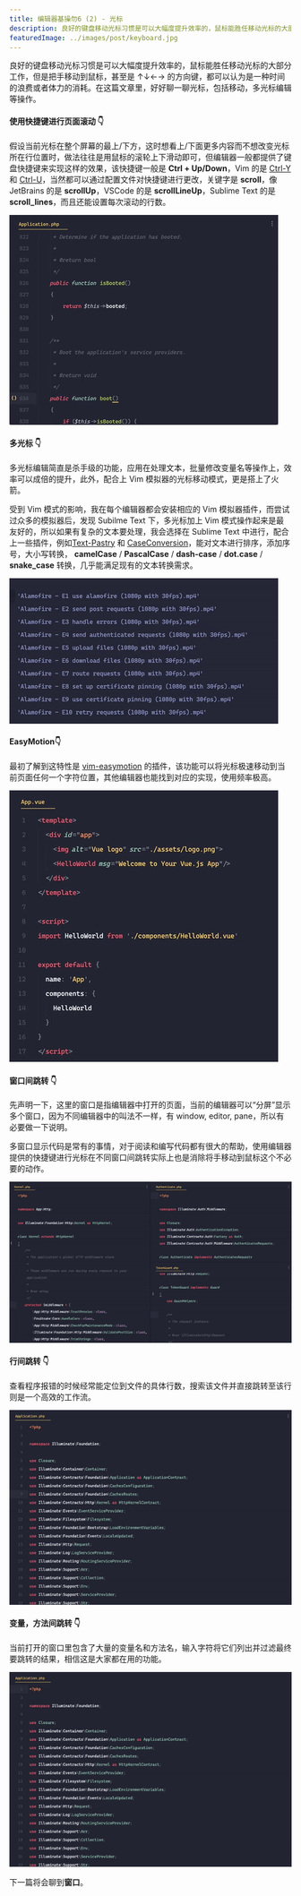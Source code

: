 ```yaml
---
title: 编辑器基操勿6 (2) - 光标
description: 良好的键盘移动光标习惯是可以大幅度提升效率的，鼠标能胜任移动光标的大部分工作，但是把手移动到鼠标，甚至是上下左右的方向键，都可以认为是一种时间的浪费或者体力的消耗
featuredImage: ../images/post/keyboard.jpg
---
```


良好的键盘移动光标习惯是可以大幅度提升效率的，鼠标能胜任移动光标的大部分工作，但是把手移动到鼠标，甚至是 ↑↓←→ 的方向键，都可以认为是一种时间的浪费或者体力的消耗。在这篇文章里，好好聊一聊光标，包括移动，多光标编辑等操作。

#### 使用快捷键进行页面滚动 👇

假设当前光标在整个屏幕的最上/下方，这时想看上/下面更多内容而不想改变光标所在行位置时，做法往往是用鼠标的滚轮上下滑动即可，但编辑器一般都提供了键盘快捷键来实现这样的效果，该快捷键一般是 **Ctrl + Up/Down**，Vim 的是 [Ctrl-Y](http://vimdoc.sourceforge.net/htmldoc/scroll.html#CTRL-Y) 和 [Ctrl-U](http://vimdoc.sourceforge.net/htmldoc/scroll.html#CTRL-U)，当然都可以通过配置文件对快捷键进行更改，关键字是 **scroll**，像 JetBrains 的是 **scrollUp**，VSCode 的是 **scrollLineUp**，Sublime Text 的是 **scroll_lines**，而且还能设置每次滚动的行数。

![Scroll](./images/scroll.gif)

#### 多光标 👇

多光标编辑简直是杀手级的功能，应用在处理文本，批量修改变量名等操作上，效率可以成倍的提升，此外，配合上 Vim 模拟器的光标移动模式，更是搭上了火箭。

受到 Vim 模式的影响，我在每个编辑器都会安装相应的 Vim 模拟器插件，而尝试过众多的模拟器后，发现 Subilme Text 下，多光标加上 Vim 模式操作起来是最友好的，所以如果有复杂的文本要处理，我会选择在 Sublime Text 中进行，配合上一些插件，例如[Text-Pastry](https://github.com/duydao/Text-Pastry) 和 [CaseConversion](https://github.com/jdavisclark/CaseConversion)，能对文本进行排序，添加序号，大小写转换， **camelCase** / **PascalCase** / **dash-case** / **dot.case** / **snake_case** 转换，几乎能满足现有的文本转换需求。

![Multiple Cursor](./images/multiple-cursor.gif)

#### EasyMotion👇

最初了解到这特性是 [vim-easymotion](https://github.com/easymotion/vim-easymotion) 的插件，该功能可以将光标极速移动到当前页面任何一个字符位置，其他编辑器也能找到对应的实现，使用频率极高。

![EasyMotion](./images/easymotion.gif)

#### 窗口间跳转 👇

先声明一下，这里的窗口是指编辑器中打开的页面，当前的编辑器可以“分屏”显示多个窗口，因为不同编辑器中的叫法不一样，有 window, editor, pane，所以有必要做一下说明。

多窗口显示代码是常有的事情，对于阅读和编写代码都有很大的帮助，使用编辑器提供的快捷键进行光标在不同窗口间跳转实际上也是消除将手移动到鼠标这个不必要的动作。

![Cursor Between Window](./images/cursor-between-windows.gif)

#### 行间跳转 👇

查看程序报错的时候经常能定位到文件的具体行数，搜索该文件并直接跳转至该行则是一个高效的工作流。

![Cursor Between Lines](./images/cursor-between-lines.gif)

#### 变量，方法间跳转 👇

当前打开的窗口里包含了大量的变量名和方法名，输入字符将它们列出并过滤最终要跳转的结果，相信这是大家都在用的功能。

![Cursor Between Symbols](./images/cursor-between-symbols.gif)

下一篇将会聊到**窗口**。
